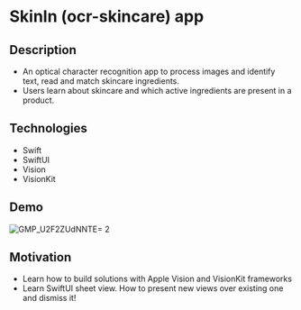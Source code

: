 # SkinIn (ocr-skincare) app
## Description 
* An optical character recognition app to process images and identify text, read and match skincare ingredients. 
* Users learn about skincare and which active ingredients are present in a product.

## Technologies
* Swift
* SwiftUI
* Vision
* VisionKit
  
## Demo
![GMP_U2F2ZUdNNTE= 2](https://github.com/arirays/ocr-skincare/assets/51388551/87f274ef-6c97-47ff-bd0e-4ee85db90b3e)


## Motivation
* Learn how to build solutions with Apple Vision and VisionKit frameworks
* Learn SwiftUI sheet view. How to present new views over existing one and dismiss it!
